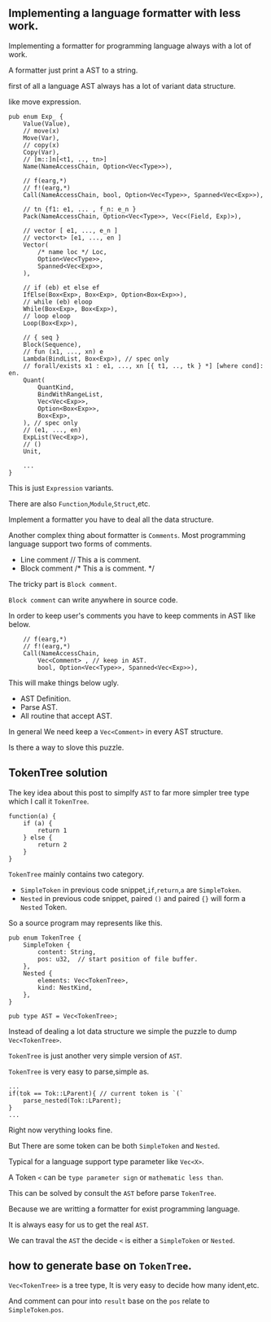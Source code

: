 ## Implementing a language formatter with less work.


Implementing a formatter for programming language always with a lot of work.

A formatter just print a AST to a string.

first of all a language AST always has a lot of variant data structure.

like move expression.

~~~
pub enum Exp_ {
    Value(Value),
    // move(x)
    Move(Var),
    // copy(x)
    Copy(Var),
    // [m::]n[<t1, .., tn>]
    Name(NameAccessChain, Option<Vec<Type>>),

    // f(earg,*)
    // f!(earg,*)
    Call(NameAccessChain, bool, Option<Vec<Type>>, Spanned<Vec<Exp>>),

    // tn {f1: e1, ... , f_n: e_n }
    Pack(NameAccessChain, Option<Vec<Type>>, Vec<(Field, Exp)>),

    // vector [ e1, ..., e_n ]
    // vector<t> [e1, ..., en ]
    Vector(
        /* name loc */ Loc,
        Option<Vec<Type>>,
        Spanned<Vec<Exp>>,
    ),

    // if (eb) et else ef
    IfElse(Box<Exp>, Box<Exp>, Option<Box<Exp>>),
    // while (eb) eloop
    While(Box<Exp>, Box<Exp>),
    // loop eloop
    Loop(Box<Exp>),

    // { seq }
    Block(Sequence),
    // fun (x1, ..., xn) e
    Lambda(BindList, Box<Exp>), // spec only
    // forall/exists x1 : e1, ..., xn [{ t1, .., tk } *] [where cond]: en.
    Quant(
        QuantKind,
        BindWithRangeList,
        Vec<Vec<Exp>>,
        Option<Box<Exp>>,
        Box<Exp>,
    ), // spec only
    // (e1, ..., en)
    ExpList(Vec<Exp>),
    // ()
    Unit,
    
    ...
}
~~~
This is just `Expression` variants.

There are also `Function`,`Module`,`Struct`,etc.

Implement a formatter you have to deal all the data structure.


Another complex thing about formatter is `Comments`.
Most programming language support two forms of comments.

* Line comment       // This a is comment.
* Block comment     /*  This a is comment. */

The tricky part is `Block comment`. 

`Block comment` can write anywhere in source code.

In order to keep user's comments you have to keep comments in AST like below.
~~~
    // f(earg,*)
    // f!(earg,*)
    Call(NameAccessChain,
        Vec<Comment> , // keep in AST.
        bool, Option<Vec<Type>>, Spanned<Vec<Exp>>),
~~~
This will make things below ugly.

* AST Definition.
* Parse AST.
* All routine that accept AST.

In general We need keep a `Vec<Comment>` in every AST structure.


Is there a way to slove this puzzle.

## TokenTree solution

The key idea about this post to simplfy `AST` to far more simpler tree type which I call it `TokenTree`.
~~~
function(a) {
    if (a) { 
        return 1
    } else {
        return 2
    }
}
~~~

`TokenTree` mainly contains two category.

* `SimpleToken` in previous code snippet,`if`,`return`,`a` are `SimpleToken`.
* `Nested` in previous code snippet, paired `()` and paired `{}` will form a `Nested` Token.

So a source program may represents like this.

~~~
pub enum TokenTree {
    SimpleToken {
        content: String,
        pos: u32,  // start position of file buffer.
    },
    Nested {
        elements: Vec<TokenTree>,
        kind: NestKind,
    },
}

pub type AST = Vec<TokenTree>;
~~~

Instead of dealing a lot data structure we simple the puzzle to dump `Vec<TokenTree>`.

`TokenTree` is just another very simple version of `AST`.

`TokenTree` is very easy to parse,simple as.
~~~
...
if(tok == Tok::LParent){ // current token is `(`
    parse_nested(Tok::LParent);    
}
...
~~~

Right now verything looks fine.

But There are some token can be both `SimpleToken` and `Nested`.

Typical for a language support type parameter like `Vec<X>`.

A Token `<` can be `type parameter sign` or `mathematic less than`.

This can be solved by consult the `AST` before parse `TokenTree`.

Because we are writting a formatter for exist programming language.

It is always easy for us to get the real `AST`.

We can traval the `AST` the decide `<` is either a `SimpleToken` or `Nested`.

## how to generate base on `TokenTree`.

`Vec<TokenTree>` is a tree type, It is very easy to decide how many ident,etc.

And comment can pour into `result` base on the `pos` relate to `SimpleToken`.`pos`.


